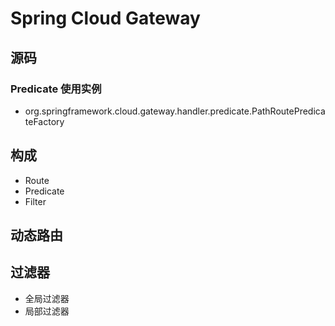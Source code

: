 # Spring Cloud Gateway


## 源码

### Predicate 使用实例

- org.springframework.cloud.gateway.handler.predicate.PathRoutePredicateFactory


## 构成

- Route
- Predicate
- Filter

## 动态路由

## 过滤器

- 全局过滤器
- 局部过滤器